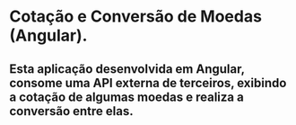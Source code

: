 # Cotação e Conversão de Moedas (Angular).

## Esta aplicação desenvolvida em Angular, consome uma API externa de terceiros, exibindo a cotação de algumas moedas e realiza a conversão entre elas.
